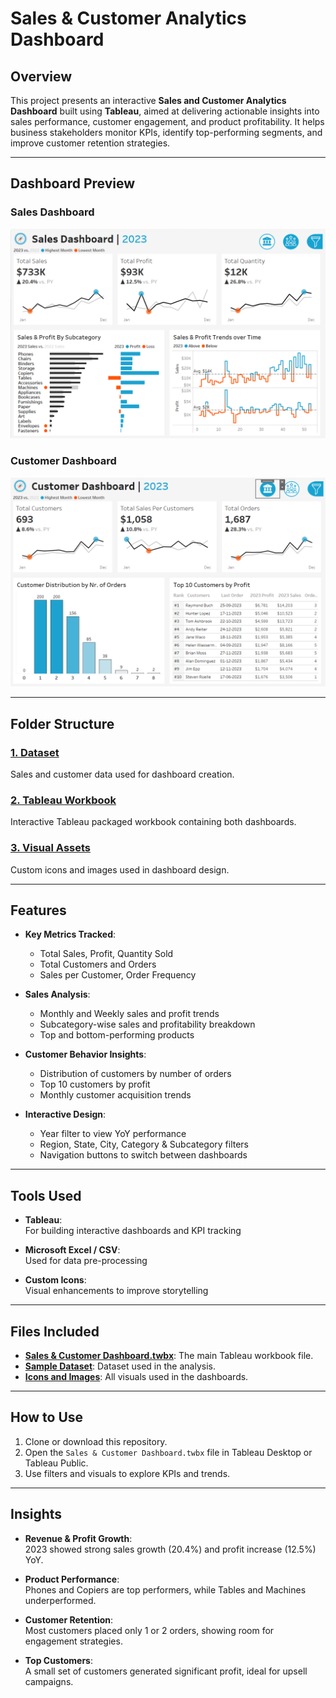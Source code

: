 # Sales & Customer Analytics Dashboard

## Overview
This project presents an interactive **Sales and Customer Analytics Dashboard** built using **Tableau**, aimed at delivering actionable insights into sales performance, customer engagement, and product profitability. It helps business stakeholders monitor KPIs, identify top-performing segments, and improve customer retention strategies.

---

## Dashboard Preview
### Sales Dashboard  
![Sales Dashboard](https://github.com/21BPS1591/Sales-Analysis/blob/main/Sales%20Dashboard.png)

### Customer Dashboard  
![Customer Dashboard](https://github.com/21BPS1591/Sales-Analysis/blob/main/Customer%20Dashboard.png)

---

## Folder Structure

### [1. Dataset](https://github.com/21BPS1591/Sales-Analysis/tree/main/Dataset) 
Sales and customer data used for dashboard creation.

### [2. Tableau Workbook](https://github.com/21BPS1591/Sales-Analysis/blob/main/Tableau%20Sales%20%26%20Customer%20Dashboards.twbx)
Interactive Tableau packaged workbook containing both dashboards.

### [3. Visual Assets](https://github.com/21BPS1591/Sales-Analysis/tree/main/Dashboard%20Icons)
Custom icons and images used in dashboard design.

---

## Features

- **Key Metrics Tracked**:
  - Total Sales, Profit, Quantity Sold
  - Total Customers and Orders
  - Sales per Customer, Order Frequency

- **Sales Analysis**:
  - Monthly and Weekly sales and profit trends
  - Subcategory-wise sales and profitability breakdown
  - Top and bottom-performing products

- **Customer Behavior Insights**:
  - Distribution of customers by number of orders
  - Top 10 customers by profit
  - Monthly customer acquisition trends

- **Interactive Design**:
  - Year filter to view YoY performance
  - Region, State, City, Category & Subcategory filters
  - Navigation buttons to switch between dashboards

---

## Tools Used

- **Tableau**:  
  For building interactive dashboards and KPI tracking

- **Microsoft Excel / CSV**:  
  Used for data pre-processing

- **Custom Icons**:  
  Visual enhancements to improve storytelling

---

## Files Included

- **[Sales & Customer Dashboard.twbx](https://github.com/21BPS1591/Sales-Analysis/blob/main/Tableau%20Sales%20%26%20Customer%20Dashboards.twbx)**: The main Tableau workbook file.
- **[Sample Dataset](https://github.com/21BPS1591/Sales-Analysis/tree/main/Dataset)**: Dataset used in the analysis.
- **[Icons and Images](https://github.com/21BPS1591/Sales-Analysis/tree/main/Dashboard%20Icons)**: All visuals used in the dashboards.

---

## How to Use

1. Clone or download this repository.
2. Open the `Sales & Customer Dashboard.twbx` file in Tableau Desktop or Tableau Public.
3. Use filters and visuals to explore KPIs and trends.

---

## Insights

- **Revenue & Profit Growth**:  
  2023 showed strong sales growth (20.4%) and profit increase (12.5%) YoY.

- **Product Performance**:  
  Phones and Copiers are top performers, while Tables and Machines underperformed.

- **Customer Retention**:  
  Most customers placed only 1 or 2 orders, showing room for engagement strategies.

- **Top Customers**:  
  A small set of customers generated significant profit, ideal for upsell campaigns.


